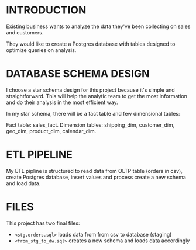 # INTRODUCTION

Existing business wants to analyze the data they've been collecting on sales and customers.

They would like to create a Postgres database with tables designed to optimize queries on analysis.

# DATABASE SCHEMA DESIGN

I choose a star schema design for this project because it's simple and straightforward.
This will help the analytic team to get the most information and do their analysis in the most efficient way.

In my star schema, there will be a fact table and few dimensional tables:

Fact table: sales_fact.
Dimension tables: shipping_dim, customer_dim, geo_dim, product_dim, calendar_dim.

# ETL PIPELINE

My ETL pipline is structured to read data from OLTP table (orders in csv), create Postgres database, insert values and process create a new schema and load data.

# FILES

This project has two final files:

* `<stg.orders.sql>` loads data from from csv to database (staging)
* `<from_stg_to_dw.sql>` creates a new schema and loads data accordingly
